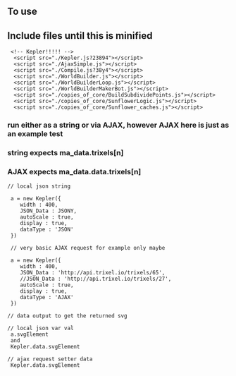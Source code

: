 
## To use


## Include files until this is minified
```
 <!-- Kepler!!!!! -->
  <script src="./Kepler.js?23894"></script>
  <script src="./AjaxSimple.js"></script>
  <script src="./Compile.js?38y4"></script>
  <script src="./WorldBuilder.js"></script>
  <script src="./WorldBuilderLoop.js"></script>
  <script src="./WorldBuilderMakerBot.js"></script>
  <script src="./copies_of_core/BuildSubdividePoints.js"></script>
  <script src="./copies_of_core/SunflowerLogic.js"></script>
  <script src="./copies_of_core/Sunflower_caches.js"></script>

```


### run either as a string or via AJAX, however AJAX here is just as an example test
### string expects ma_data.trixels[n]
### AJAX expects ma_data.data.trixels[n]

```  
// local json string

 a = new Kepler({
	width : 400,
	JSON_Data : JSONY,
	autoScale : true,
	display : true,
	dataType : 'JSON'
 })

 // very basic AJAX request for example only maybe

 a = new Kepler({
	width : 400,
	JSON_Data : 'http://api.trixel.io/trixels/65',
	//JSON_Data : 'http://api.trixel.io/trixels/27',
	autoScale : true,
	display : true,
	dataType : 'AJAX'
 })

// data output to get the returned svg

// local json var val
 a.svgElement
 and 
 Kepler.data.svgElement

// ajax request setter data
 Kepler.data.svgElement

```